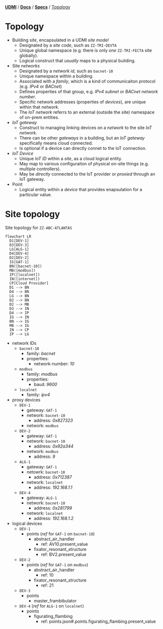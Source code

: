 [**UDMI**](../../) / [**Docs**](../) / [**Specs**](./) / [Topology](#)

# Topology

* Building _site_, encapsulated in a UDMI _site model_
  * Designated by a _site code_, such as `ZZ-TRI-DEVTA`
  * Unique global namespace (e.g. there is only _one_ `ZZ-TRI-FECTA` site globally).
  * Logical construct that _usually_ maps to a physical building.
* Site _networks_
  * Designated by a _network id_, such as `bacnet-10`
  * Unique namespace within a building.
  * Associated with a _family_, which is a kind of communicaiton protocol (e.g. _IPv4_ or _BACnet_)
  * Defines properties of that group, e.g. _IPv4 subnet_ or _BACnet network number_.
  * Specific network addresses (properties of _devices_), are unique within that _network_.
  * The _IoT network_ referrs to an external (outside the site) namespace of on-prem entities.
* _IoT gateway_
  * Construct to managing linking devices on a _network_ to the site _IoT network_.
  * There can be other _gateways_ in a building, but an _IoT gateway_ specifically means cloud connected.
  * Is optional if a device can directly connet to the IoT connection.
* _IoT Device_
  * Unique _IoT ID_ within a _site_, as a cloud logical entity.
  * May map to various configuraiton of physical on-site things (e.g. multiple controllers).
  * May be _directly_ connected to the IoT provider or _proxied_ through an IoT gateway.
* Point
  * Logical entity within a _device_ that provides enapsulation for a particular value.

# Site topology

Site topology for `ZZ-ABC-ATLANTAS`
```mermaid
flowchart LR
  D1[DEV-1]
  D3[DEV-3]
  LG[ALG-1]
  D4[DEV-4]
  D2[DEV-2]
  IG[GAT-1]
  BN([bacnet-10])
  MB([modbus])
  IP([localnet])
  IN([internet])
  CP[Cloud Provider]
  D1 --> BN
  D4 --> BN
  LG --> BN
  D2 --> BN
  D2 --> MB
  D3 --> IN
  D4 --> IP
  IG --> IN
  BN --> IG
  MB --> IG
  IN --> CP
  IP --> LG
```

* network IDs
  * `bacnet-10`
    * family: _bacnet_
    * properties:
      * network-number: _10_
  * `modbus`
    * family: _modbus_
    * properties:
      * baud: _9600_
  * `localnet`
    * family: _ipv4_
* proxy devices
  * `DEV-1`
    * gateway: `GAT-1`
    * network: `bacnet-10`
      * address: _0x827323_
    * network: `modbus`
  * `DEV-2`
    * gateway: `GAT-1`
    * network: `bacnet-10`
      * address: _0x92a344_
    * network: `modbus`
      * address: _9_
  * `ALG-1`
    * gateway: `GAT-1`
    * netowrk: `bacnet-10`
      * address: _0x712387_
    * network: `localnet`
      * address: _192.168.1.1_
  * `DEV-4`
    * gateway: `ALG-1`
    * network: `bacnet-10`
      * address: _0x281799_
    * network: `localnet`
      * address: _192.168.1.2_
* logical devices
  * `DEV-1`
    * points (_ref_ for `GAT-1` on `bacnet-10`)
      * abstract_air_handler
        * ref: AV10.present_value
      * fixator_resonant_structure
        * ref: BV2.present_value
  * `DEV-2`
    * points (_ref_ for `GAT-1` on `modbus`)
      * abstract_air_handler
        * ref: 10
      * fixator_resonant_structure
        * ref: 21
  * `DEV-3`
    * points
      * master_frambibulator
  * `DEV-4` (_ref_ for `ALG-1` on `localnet`)
    * points
      * figurating_flambing
        * ref: points.json#.points.figurating_flambing.present_value
